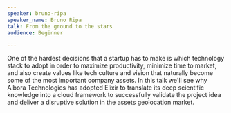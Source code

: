 ```yaml
---
speaker: bruno-ripa
speaker_name: Bruno Ripa
talk: From the ground to the stars
audience: Beginner

---
```

<p>One of the hardest decisions that a startup has to make is which technology stack to adopt in order to maximize productivity, minimize time to market, and also create values like tech culture and vision that naturally become some of the most important company assets. In this talk we'll see why Albora Technologies has adopted Elixir to translate its deep scientific knowledge into a cloud framework to successfully validate the project idea and deliver a disruptive solution in the assets geolocation market.</p>
